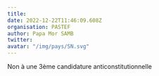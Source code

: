 ```yaml
---
title: 
date: 2022-12-22T11:46:09.608Z
organisation: PASTEF
author: Papa Mor SAMB
twitter: 
avatar: "/img/pays/SN.svg"
---
```


Non à une 3ème candidature anticonstitutionnelle 